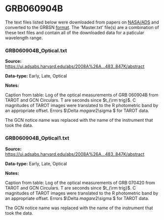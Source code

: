 # GRB060904B


The text files listed below were downloaded from papers on [NASA/ADS](https://ui.adsabs.harvard.edu) and converted to the GRBSN [format](https://github.com/GabrielF98/GRBSNWebtool/tree/master/Webtool/static/SourceData). The 'Master.txt' file(s) are a combination of these text files and contain all of the downloaded data for a paticular wavelength range.

### GRB060904B_Optical.txt


**Source:** https://ui.adsabs.harvard.edu/abs/2008A%26A...483..847K/abstract

**Data-type:** Early, Late, Optical

**Notes:**

Caption from table: Log of the optical measurements of GRB 060904B from TAROT and GCN Circulars. T are seconds since $t_{\rm trig}$. C magnitudes of TAROT images were translated to the R photometric band by an appropriate offset. Errors $\Delta $mag are 2$\sigma $ for TAROT data.



The GCN notice name was replaced with the name of the instrument that took the data.

### GRB060904B_Optical1.txt


**Source:** https://ui.adsabs.harvard.edu/abs/2008A%26A...483..847K/abstract

**Data-type:** Early, Late, Optical

**Notes:**

Caption from table: Log of the optical measurements of GRB 070420 from TAROT and GCN Circulars. T are seconds since $t_{\rm trig}$. C magnitudes of TAROT images were translated to the R photometric band by an appropriate offset. Errors $\Delta $mag are 2$\sigma $ for TAROT data.



The GCN notice name was replaced with the name of the instrument that took the data.